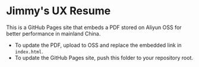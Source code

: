 # Jimmy's UX Resume

This is a GitHub Pages site that embeds a PDF stored on Aliyun OSS for better performance in mainland China.

- To update the PDF, upload to OSS and replace the embedded link in `index.html`.
- To update the GitHub Pages site, push this folder to your repository root.


